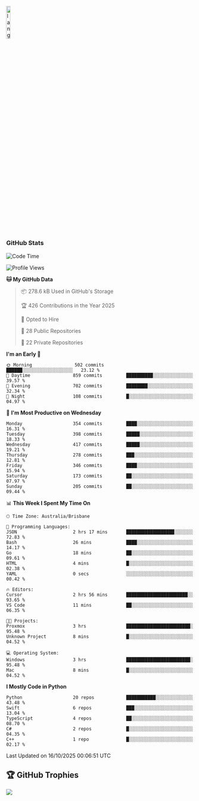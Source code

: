 <p align="left"><img width=15%" src="https://github.com/alansmathew/alansmathew/raw/master/lang.gif" alt="lang image here" /></p>

# <h3 align="left">GitHub Stats</h3>

<!--START_SECTION:waka-->
![Code Time](http://img.shields.io/badge/Code%20Time-619%20hrs%2014%20mins-blue)

![Profile Views](http://img.shields.io/badge/Profile%20Views-1-blue)

**🐱 My GitHub Data** 

> 📦 278.6 kB Used in GitHub's Storage 
 > 
> 🏆 426 Contributions in the Year 2025
 > 
> 💼 Opted to Hire
 > 
> 📜 28 Public Repositories 
 > 
> 🔑 22 Private Repositories 
 > 
**I'm an Early 🐤** 

```text
🌞 Morning                502 commits         ██████░░░░░░░░░░░░░░░░░░░   23.12 % 
🌆 Daytime                859 commits         ██████████░░░░░░░░░░░░░░░   39.57 % 
🌃 Evening                702 commits         ████████░░░░░░░░░░░░░░░░░   32.34 % 
🌙 Night                  108 commits         █░░░░░░░░░░░░░░░░░░░░░░░░   04.97 % 
```
📅 **I'm Most Productive on Wednesday** 

```text
Monday                   354 commits         ████░░░░░░░░░░░░░░░░░░░░░   16.31 % 
Tuesday                  398 commits         █████░░░░░░░░░░░░░░░░░░░░   18.33 % 
Wednesday                417 commits         █████░░░░░░░░░░░░░░░░░░░░   19.21 % 
Thursday                 278 commits         ███░░░░░░░░░░░░░░░░░░░░░░   12.81 % 
Friday                   346 commits         ████░░░░░░░░░░░░░░░░░░░░░   15.94 % 
Saturday                 173 commits         ██░░░░░░░░░░░░░░░░░░░░░░░   07.97 % 
Sunday                   205 commits         ██░░░░░░░░░░░░░░░░░░░░░░░   09.44 % 
```


📊 **This Week I Spent My Time On** 

```text
🕑︎ Time Zone: Australia/Brisbane

💬 Programming Languages: 
JSON                     2 hrs 17 mins       ██████████████████░░░░░░░   72.83 % 
Bash                     26 mins             ████░░░░░░░░░░░░░░░░░░░░░   14.17 % 
Go                       18 mins             ██░░░░░░░░░░░░░░░░░░░░░░░   09.61 % 
HTML                     4 mins              █░░░░░░░░░░░░░░░░░░░░░░░░   02.38 % 
YAML                     0 secs              ░░░░░░░░░░░░░░░░░░░░░░░░░   00.42 % 

🔥 Editors: 
Cursor                   2 hrs 56 mins       ███████████████████████░░   93.65 % 
VS Code                  11 mins             ██░░░░░░░░░░░░░░░░░░░░░░░   06.35 % 

🐱‍💻 Projects: 
Proxmox                  3 hrs               ████████████████████████░   95.48 % 
Unknown Project          8 mins              █░░░░░░░░░░░░░░░░░░░░░░░░   04.52 % 

💻 Operating System: 
Windows                  3 hrs               ████████████████████████░   95.48 % 
Mac                      8 mins              █░░░░░░░░░░░░░░░░░░░░░░░░   04.52 % 
```

**I Mostly Code in Python** 

```text
Python                   20 repos            ███████████░░░░░░░░░░░░░░   43.48 % 
Swift                    6 repos             ███░░░░░░░░░░░░░░░░░░░░░░   13.04 % 
TypeScript               4 repos             ██░░░░░░░░░░░░░░░░░░░░░░░   08.70 % 
C#                       2 repos             █░░░░░░░░░░░░░░░░░░░░░░░░   04.35 % 
C++                      1 repo              █░░░░░░░░░░░░░░░░░░░░░░░░   02.17 % 
```




 Last Updated on 16/10/2025 00:06:51 UTC
<!--END_SECTION:waka-->

## 🏆 GitHub Trophies

![](https://github-profile-trophy.vercel.app/?username=samh06&theme=discord&no-frame=true&no-bg=false&margin-w=4)
